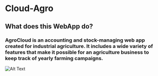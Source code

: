 # Cloud-Agro
## What does this WebApp do?
### AgroCloud is an accounting and stock-managing web app created for industrial agriculture. It includes a wide variety of features that make it possible for an agriculture business to keep track of yearly farming campaigns. 

![Alt Text](https://drive.google.com/file/d/1lWKgS4xPVtGxaO-G7FWpHJkUo7VTW6Y8/view?usp=sharing)

